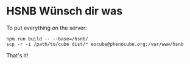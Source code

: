 # HSNB Wünsch dir was

To put everything on the server:

```
npm run build -- --base=/hsnb/
scp -r -i /path/to/cube dist/* eocube@phenocube.org:/var/www/hsnb
```

That's it!
